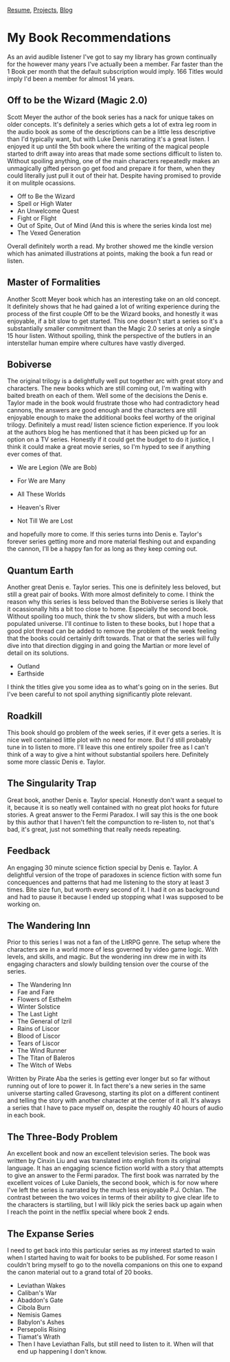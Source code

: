 [Resume](../resume_page.md), [Projects](../projects.md), [Blog](../blog.md)

# My Book Recommendations
As an avid audible listener I've got to say my library has grown continually for the however many years I've actually been a member. Far faster than the 1 Book per month that the default subscription would imply. 166 Titles would imply I'd been a member for almost 14 years. 

## Off to be the Wizard (Magic 2.0)
Scott Meyer the author of the book series has a nack for unique takes on older concepts. It's definitely a series which gets a lot of extra leg room in the audio book as some of the descriptions can be a little less descriptive than I'd typically want, but with Luke Denis narrating it's a great listen. I enjoyed it up until the 5th book where the writing of the magical people started to drift away into areas that made some sections difficult to listen to. Without spoiling anything, one of the main characters repeatedly makes an unmagically gifted person go get food and prepare it for them, when they could literally just pull it out of their hat. Despite having promised to provide it on mulitple ocassions. 

- Off to Be the Wizard
- Spell or High Water
- An Unwelcome Quest
- Fight or Flight
- Out of Spite, Out of Mind (And this is where the series kinda lost me)
- The Vexed Generation 

Overall definitely worth a read. My brother showed me the kindle version which has animated illustrations at points, making the book a fun read or listen.

## Master of Formalities
Another Scott Meyer book which has an interesting take on an old concept. It definitely shows that he had gained a lot of writing experience during the process of the first couple Off to be the Wizard books, and honestly it was enjoyable, if a bit slow to get started. This one doesn't start a series so it's a substantially smaller commitment than the Magic 2.0 series at only a single 15 hour listen. Without spoiling, think the perspective of the butlers in an interstellar human empire where cultures have vastly diverged. 

## Bobiverse
The original trilogy is a delightfully well put together arc with great story and characters. The new books which are still coming out, I'm waiting with baited breath on each of them. Well some of the decisions the Denis e. Taylor made in the book would frustrate those who had contradictory head cannons, the answers are good enough and the characters are still enjoyable enough to make the additional books feel worthy of the original trilogy. Definitely a must read/ listen science fiction experience. If you look at the authors blog he has mentioned that it has been picked up for an option on a TV series. Honestly if it could get the budget to do it justice, I think it could make a great movie series, so I'm hyped to see if anything ever comes of that. 

- We are Legion (We are Bob)
- For We are Many
- All These Worlds

- Heaven's River
- Not Till We are Lost 

and hopefully more to come. If this series turns into Denis e. Taylor's forever series getting more and more material fleshing out and expanding the cannon, I'll be a happy fan for as long as they keep coming out. 

## Quantum Earth
Another great Denis e. Taylor series. This one is definitely less beloved, but still a great pair of books. With more almost definitely to come. I think the reason why this series is less beloved than the Bobiverse series is likely that it ocassionally hits a bit too close to home. Especially the second book. Without spoiling too much, think the tv show sliders, but with a much less populated universe. I'll continue to listen to these books, but I hope that a good plot thread can be added to remove the problem of the week feeling that the books could certainly drift towards. That or that the series will fully dive into that direction digging in and going the Martian or more level of detail on its solutions.

- Outland 
- Earthside

I think the titles give you some idea as to what's going on in the series. But I've been careful to not spoil anything significantly plote relevant. 

## Roadkill
This book should go problem of the week series, if it ever gets a series. It is nice well contained little plot with no need for more. But I'd still probably tune in to listen to more. I'll leave this one entirely spoiler free as I can't think of a way to give a hint without substantial spoilers here. Definitely some more classic Denis e. Taylor.

## The Singularity Trap
Great book, another Denis e. Taylor special. Honestly don't want a sequel to it, because it is so neatly well contained with no great plot hooks for future stories. A great answer to the Fermi Paradox. I will say this is the one book by this author that I haven't felt the compunction to re-listen to, not that's bad, it's great, just not something that really needs repeating.

## Feedback
An engaging 30 minute science fiction special by Denis e. Taylor. A delightful version of the trope of paradoxes in science fiction with some fun concequences and patterns that had me listening to the story at least 3 times. Bite size fun, but worth every second of it. I had it on as background and had to pause it because I ended up stopping what I was supposed to be working on.

## The Wandering Inn
Prior to this series I was not a fan of the LitRPG genre. The setup where the characters are in a world more of less governed by video game logic. With levels, and skills, and magic. But the wondering inn drew me in with its engaging characters and slowly building tension over the course of the series. 

- The Wandering Inn
- Fae and Fare
- Flowers of Esthelm
- Winter Solstice
- The Last Light
- The General of Izril
- Rains of Liscor
- Blood of Liscor
- Tears of Liscor
- The Wind Runner
- The Titan of Baleros
- The Witch of Webs

Written by Pirate Aba the series is getting ever longer but so far without running out of lore to power it. In fact there's a new series in the same universe starting called Gravesong, starting its plot on a different continent and telling the story with another character at the center of it all. It's always a series that I have to pace myself on, despite the roughly 40 hours of audio in each book. 

## The Three-Body Problem
An excellent book and now an excellent television series. The book was written by Cinxin Liu and was translated into english from its original language. It has an engaging science fiction world with a story that attempts to give an answer to the Fermi paradox. The first book was narrated by the excellent voices of Luke Daniels, the second book, which is for now where I've left the series is narrated by the much less enjoyable P.J. Ochlan. The contrast between the two voices in terms of their ability to give clear life to the characters is startiling, but I will likly pick the series back up again when I reach the point in the netflix special where book 2 ends. 

## The Expanse Series
I need to get back into this particular series as my interest started to wain when I started having to wait for books to be published. For some reason I couldn't bring myself to go to the novella companions on this one to expand the canon material out to a grand total of 20 books. 

- Leviathan Wakes
- Caliban's War
- Abaddon's Gate
- Cibola Burn
- Nemisis Games
- Babylon's Ashes
- Persepolis Rising
- Tiamat's Wrath
- Then I have Leviathan Falls, but still need to listen to it. When will that end up happening I don't know.

